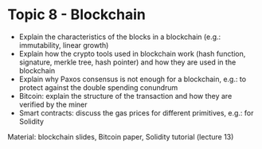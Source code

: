 # Topic 8 - Blockchain

* Explain the characteristics of the blocks in a blockchain (e.g.: immutability, linear growth)
* Explain how the crypto tools used in blockchain work (hash function, signature, merkle tree, hash pointer) and how they are used in the blockchain
* Explain why Paxos consensus is not enough for a blockchain, e.g.: to protect against the double spending conundrum
* Bitcoin: explain the structure of the transaction and how they are verified by the miner
* Smart contracts: discuss the gas prices for different primitives, e.g.: for Solidity

Material: blockchain slides, Bitcoin paper, Solidity tutorial (lecture 13)